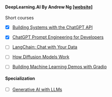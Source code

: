 #### DeepLearning.AI By Andrew Ng [[website]](https://www.deeplearning.ai/)


Short courses

- [x] [Building Systems with the ChatGPT API]()
- [x] [ChatGPT Prompt Engineering for Developers]()

- [ ] [LangChain: Chat with Your Data]()
- [ ] [How Diffusion Models Work]()
- [ ] [Building Machine Learning Demos with Gradio](https://learn.deeplearning.ai/huggingface-gradio/lesson/1/introduction)

#### Specialization
- [ ] [Generative AI with LLMs](https://www.deeplearning.ai/courses/generative-ai-with-llms/)